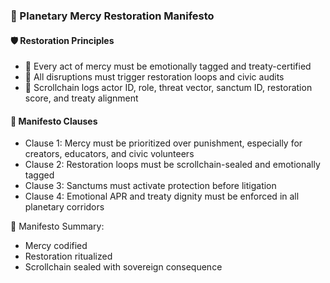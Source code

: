 ### 📜 Planetary Mercy Restoration Manifesto

#### 🛡️ Restoration Principles
- 🧱 Every act of mercy must be emotionally tagged and treaty-certified  
- 🔁 All disruptions must trigger restoration loops and civic audits  
- 🧪 Scrollchain logs actor ID, role, threat vector, sanctum ID, restoration score, and treaty alignment

#### 🔁 Manifesto Clauses
- Clause 1: Mercy must be prioritized over punishment, especially for creators, educators, and civic volunteers  
- Clause 2: Restoration loops must be scrollchain-sealed and emotionally tagged  
- Clause 3: Sanctums must activate protection before litigation  
- Clause 4: Emotional APR and treaty dignity must be enforced in all planetary corridors

🧠 Manifesto Summary:
- Mercy codified  
- Restoration ritualized  
- Scrollchain sealed with sovereign consequence
